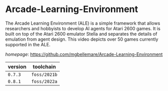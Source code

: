 # Arcade-Learning-Environment

The Arcade Learning Environment (ALE) is a simple framework that allows researchers and hobbyists to develop AI agents for Atari 2600 games. It is built on top of the Atari 2600 emulator Stella and separates the details of emulation from agent design. This video depicts over 50 games currently supported in the ALE.

*homepage*: <https://github.com/mgbellemare/Arcade-Learning-Environment>

version | toolchain
--------|----------
``0.7.3`` | ``foss/2021b``
``0.8.1`` | ``foss/2022a``
